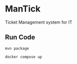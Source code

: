 # ManTick
Ticket Management system for IT

## Run Code

```
mvn package
```

```
docker compose up
```
